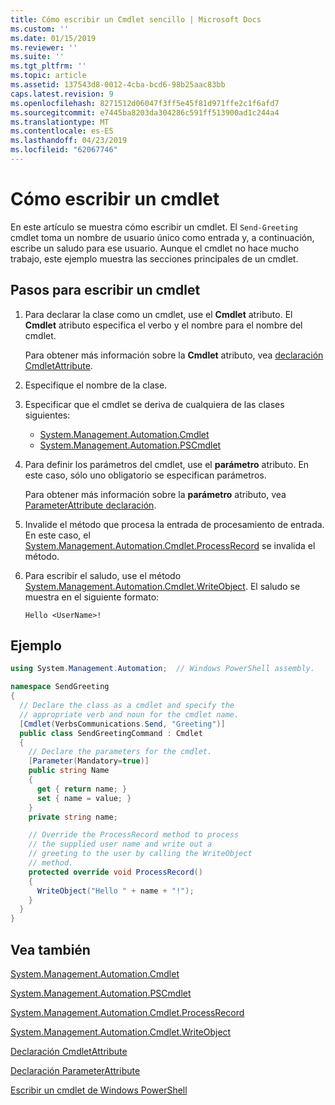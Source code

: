 ```yaml
---
title: Cómo escribir un Cmdlet sencillo | Microsoft Docs
ms.custom: ''
ms.date: 01/15/2019
ms.reviewer: ''
ms.suite: ''
ms.tgt_pltfrm: ''
ms.topic: article
ms.assetid: 137543d8-0012-4cba-bcd6-98b25aac83bb
caps.latest.revision: 9
ms.openlocfilehash: 8271512d06047f3ff5e45f81d971ffe2c1f6afd7
ms.sourcegitcommit: e7445ba8203da304286c591ff513900ad1c244a4
ms.translationtype: MT
ms.contentlocale: es-ES
ms.lasthandoff: 04/23/2019
ms.locfileid: "62067746"
---
```

# <a name="how-to-write-a-cmdlet"></a>Cómo escribir un cmdlet

En este artículo se muestra cómo escribir un cmdlet. El `Send-Greeting` cmdlet toma un nombre de usuario único como entrada y, a continuación, escribe un saludo para ese usuario. Aunque el cmdlet no hace mucho trabajo, este ejemplo muestra las secciones principales de un cmdlet.

## <a name="steps-to-write-a-cmdlet"></a>Pasos para escribir un cmdlet

1. Para declarar la clase como un cmdlet, use el **Cmdlet** atributo. El **Cmdlet** atributo especifica el verbo y el nombre para el nombre del cmdlet.

   Para obtener más información sobre la **Cmdlet** atributo, vea [declaración CmdletAttribute](cmdlet-attribute-declaration.md).

2. Especifique el nombre de la clase.

3. Especificar que el cmdlet se deriva de cualquiera de las clases siguientes:

   * [System.Management.Automation.Cmdlet](/dotnet/api/System.Management.Automation.Cmdlet)
   * [System.Management.Automation.PSCmdlet](/dotnet/api/System.Management.Automation.PSCmdlet)

4. Para definir los parámetros del cmdlet, use el **parámetro** atributo. En este caso, sólo uno obligatorio se especifican parámetros.

   Para obtener más información sobre la **parámetro** atributo, vea [ParameterAttribute declaración](parameter-attribute-declaration.md).

5. Invalide el método que procesa la entrada de procesamiento de entrada. En este caso, el [System.Management.Automation.Cmdlet.ProcessRecord](/dotnet/api/System.Management.Automation.Cmdlet.ProcessRecord) se invalida el método.

6. Para escribir el saludo, use el método [System.Management.Automation.Cmdlet.WriteObject](/dotnet/api/System.Management.Automation.Cmdlet.WriteObject).
   El saludo se muestra en el siguiente formato:

   ```Output
   Hello <UserName>!
   ```

## <a name="example"></a>Ejemplo

```csharp
using System.Management.Automation;  // Windows PowerShell assembly.

namespace SendGreeting
{
  // Declare the class as a cmdlet and specify the
  // appropriate verb and noun for the cmdlet name.
  [Cmdlet(VerbsCommunications.Send, "Greeting")]
  public class SendGreetingCommand : Cmdlet
  {
    // Declare the parameters for the cmdlet.
    [Parameter(Mandatory=true)]
    public string Name
    {
      get { return name; }
      set { name = value; }
    }
    private string name;

    // Override the ProcessRecord method to process
    // the supplied user name and write out a
    // greeting to the user by calling the WriteObject
    // method.
    protected override void ProcessRecord()
    {
      WriteObject("Hello " + name + "!");
    }
  }
}
```

## <a name="see-also"></a>Vea también

[System.Management.Automation.Cmdlet](/dotnet/api/System.Management.Automation.Cmdlet)

[System.Management.Automation.PSCmdlet](/dotnet/api/System.Management.Automation.PSCmdlet)

[System.Management.Automation.Cmdlet.ProcessRecord](/dotnet/api/System.Management.Automation.Cmdlet.ProcessRecord)

[System.Management.Automation.Cmdlet.WriteObject](/dotnet/api/System.Management.Automation.Cmdlet.WriteObject)

[Declaración CmdletAttribute](cmdlet-attribute-declaration.md)

[Declaración ParameterAttribute](parameter-attribute-declaration.md)

[Escribir un cmdlet de Windows PowerShell](writing-a-windows-powershell-cmdlet.md)